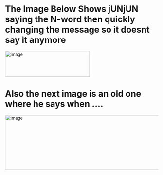 # The Image Below Shows jUNjUN saying the N-word then quickly changing the message so it doesnt say it anymore
<img width="278" height="84" alt="image" src="https://github.com/user-attachments/assets/ff1d650d-b1e8-4c2f-b8f8-e9b869ca97e2" />

# Also the next image is an old one where he says when ....

<img width="1036" height="180" alt="image" src="https://github.com/user-attachments/assets/49982250-8aa1-4b39-94a1-34f46739221e" />
